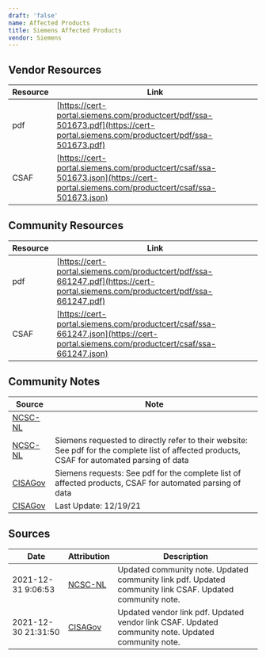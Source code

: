 ```yaml
---
draft: 'false'
name: Affected Products
title: Siemens Affected Products
vendor: Siemens
---
```


## Vendor Resources
| Resource | Link |
| --- | --- |
| pdf | [https://cert-portal.siemens.com/productcert/pdf/ssa-501673.pdf](https://cert-portal.siemens.com/productcert/pdf/ssa-501673.pdf) |
| CSAF | [https://cert-portal.siemens.com/productcert/csaf/ssa-501673.json](https://cert-portal.siemens.com/productcert/csaf/ssa-501673.json) |

## Community Resources
| Resource | Link |
| --- | --- |
| pdf | [https://cert-portal.siemens.com/productcert/pdf/ssa-661247.pdf](https://cert-portal.siemens.com/productcert/pdf/ssa-661247.pdf) |
| CSAF | [https://cert-portal.siemens.com/productcert/csaf/ssa-661247.json](https://cert-portal.siemens.com/productcert/csaf/ssa-661247.json) |

## Community Notes
| Source | Note |
| --- | --- |
| [NCSC-NL](https://github.com/NCSC-NL/log4shell/blob/main/software/README.md) | </ul> |
| [NCSC-NL](https://github.com/NCSC-NL/log4shell/blob/main/software/README.md) | Siemens requested to directly refer to their website: See pdf for the complete list of affected products, CSAF for automated parsing of data |
| [CISAGov](https://raw.githubusercontent.com/cisagov/log4j-affected-db/develop/README.md) | Siemens requests: See pdf for the complete list of affected products, CSAF for automated parsing of data |
| [CISAGov](https://raw.githubusercontent.com/cisagov/log4j-affected-db/develop/README.md) | Last Update: 12/19/21 |

## Sources
| Date | Attribution | Description |
| --- | --- | --- |
| 2021-12-31 9:06:53 | [NCSC-NL](https://github.com/NCSC-NL/log4shell/blob/main/software/README.md) | Updated community note. Updated community link pdf. Updated community link CSAF. Updated community note.  |
| 2021-12-30 21:31:50 | [CISAGov](https://raw.githubusercontent.com/cisagov/log4j-affected-db/develop/README.md) | Updated vendor link pdf. Updated vendor link CSAF. Updated community note. Updated community note.  |
